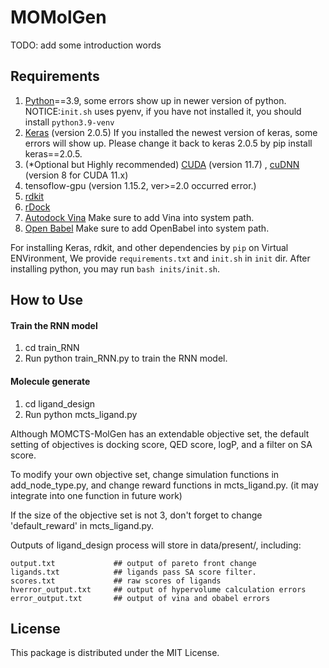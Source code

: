 # MOMolGen

TODO: add some introduction words

## Requirements
1. [Python](https://www.anaconda.com/download/)==3.9, some errors show up in newer version of python. NOTICE:`init.sh` uses pyenv, if you have not installed it, you should install `python3.9-venv`
2. [Keras](https://github.com/fchollet/keras) (version 2.0.5) If you installed the newest version of keras, some errors will show up. Please change it back to keras 2.0.5 by pip install keras==2.0.5. 
3. (*Optional but Highly recommended) [CUDA](https://developer.nvidia.com/cuda-downloads) (version 11.7) , [cuDNN](https://developer.nvidia.com/rdp/cudnn-download) (version 8 for CUDA 11.x)
3. tensoflow-gpu (version 1.15.2, ver>=2.0 occurred error.) 
4. [rdkit](https://anaconda.org/rdkit/rdkit)
5. [rDock](http://rdock.sourceforge.net/installation/)
6. [Autodock Vina](https://vina.scripps.edu/) Make sure to add Vina into system path.
7. [Open Babel](http://openbabel.org/wiki/Category:Installation) Make sure to add OpenBabel into system path.

For installing Keras, rdkit, and other dependencies by `pip` on Virtual ENVironment, We provide `requirements.txt` and `init.sh` in `init` dir. After installing python, you may run `bash inits/init.sh`.

## How to Use

#### Train the RNN model

1. cd train_RNN
2. Run python train_RNN.py to train the RNN model.

#### Molecule generate

1. cd ligand_design
2. Run python mcts_ligand.py

Although MOMCTS-MolGen has an extendable objective set, the default setting of objectives is docking score, QED score, logP, and a filter on SA score.

To modify your own objective set, change simulation functions in add_node_type.py, and change reward functions in mcts_ligand.py. (it may integrate into one function in future work)

If the size of the objective set is not 3, don't forget to change 'default_reward' in mcts_ligand.py.

Outputs of ligand_design process will store in data/present/, including:
```
output.txt             ## output of pareto front change
ligands.txt            ## ligands pass SA score filter.
scores.txt             ## raw scores of ligands
hverror_output.txt     ## output of hypervolume calculation errors
error_output.txt       ## output of vina and obabel errors
```

## License
This package is distributed under the MIT License.
